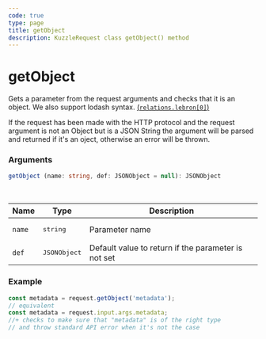 ```yaml
---
code: true
type: page
title: getObject
description: KuzzleRequest class getObject() method
---
```


# getObject

<SinceBadge version="2.16.9" />

Gets a parameter from the request arguments and checks that it is an object.
We also support lodash syntax. [(`relations.lebron[0]`)](https://lodash.com/docs/4.17.15#get)

<SinceBadge version="auto-version" />

If the request has been made with the HTTP protocol and the request argument is not an Object but is a JSON String
the argument will be parsed and returned if it's an oject, otherwise an error will be thrown.

### Arguments

```ts
getObject (name: string, def: JSONObject = null): JSONObject
```

</br>

| Name   | Type              | Description    |
|--------|-------------------|----------------|
| `name` | <pre>string</pre> | Parameter name |
| `def` | <pre>JSONObject</pre> | Default value to return if the parameter is not set |


### Example

```ts
const metadata = request.getObject('metadata');
// equivalent
const metadata = request.input.args.metadata;
//+ checks to make sure that "metadata" is of the right type
// and throw standard API error when it's not the case
```
